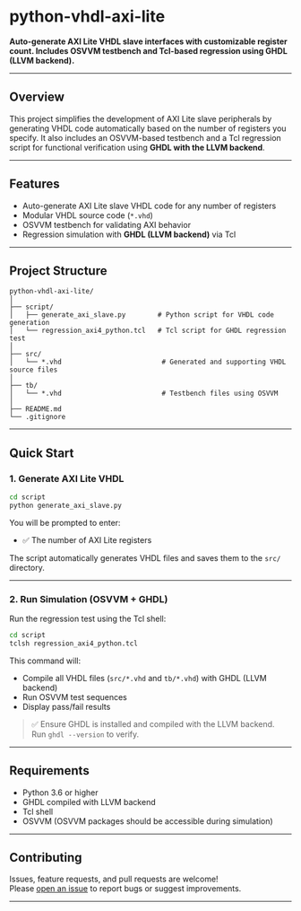 
# python-vhdl-axi-lite

**Auto-generate AXI Lite VHDL slave interfaces with customizable register count. Includes OSVVM testbench and Tcl-based regression using GHDL (LLVM backend).**

---

##  Overview

This project simplifies the development of AXI Lite slave peripherals by generating VHDL code automatically based on the number of registers you specify. It also includes an OSVVM-based testbench and a Tcl regression script for functional verification using **GHDL with the LLVM backend**.

---

##  Features

- Auto-generate AXI Lite slave VHDL code for any number of registers
- Modular VHDL source code (`*.vhd`)
- OSVVM testbench for validating AXI behavior
- Regression simulation with **GHDL (LLVM backend)** via Tcl

---

##  Project Structure

```
python-vhdl-axi-lite/
│
├── script/
│   ├── generate_axi_slave.py        # Python script for VHDL code generation
│   └── regression_axi4_python.tcl   # Tcl script for GHDL regression test
│
├── src/
│   └── *.vhd                         # Generated and supporting VHDL source files
│
├── tb/
│   └── *.vhd                         # Testbench files using OSVVM
│
├── README.md
└── .gitignore
```

---

##  Quick Start

### 1. Generate AXI Lite VHDL

```bash
cd script
python generate_axi_slave.py
```

You will be prompted to enter:

- ✅ The number of AXI Lite registers

The script automatically generates VHDL files and saves them to the `src/` directory.

---

### 2. Run Simulation (OSVVM + GHDL)

Run the regression test using the Tcl shell:

```bash
cd script
tclsh regression_axi4_python.tcl
```

This command will:

- Compile all VHDL files (`src/*.vhd` and `tb/*.vhd`) with GHDL (LLVM backend)
- Run OSVVM test sequences
- Display pass/fail results

> ✅ Ensure GHDL is installed and compiled with the LLVM backend.  
> Run `ghdl --version` to verify.

---

##  Requirements

- Python 3.6 or higher
- GHDL compiled with LLVM backend
- Tcl shell
- OSVVM (OSVVM packages should be accessible during simulation)

---

##  Contributing

Issues, feature requests, and pull requests are welcome!  
Please [open an issue](https://github.com/nambhine1/python-vhdl-axi-lite/issues) to report bugs or suggest improvements.

---
